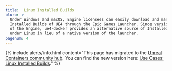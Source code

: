 ```yaml
---
title:  Linux Installed Builds
blurb: >
  Under Windows and macOS, Engine licensees can easily download and manage
  Installed Builds of UE4 through the Epic Games Launcher. Since version 4.21.0
  of the Engine, ue4-docker provides an alternative source of Installed Builds
  under Linux in lieu of a native version of the launcher.
pagenum: 4
---
```


{% include alerts/info.html content="This page has migrated to the [Unreal Containers community hub](https://unrealcontainers.com/). You can find the new version here: [Use Cases: Linux Installed Builds](https://unrealcontainers.com/docs/use-cases/linux-installed-builds)." %}
